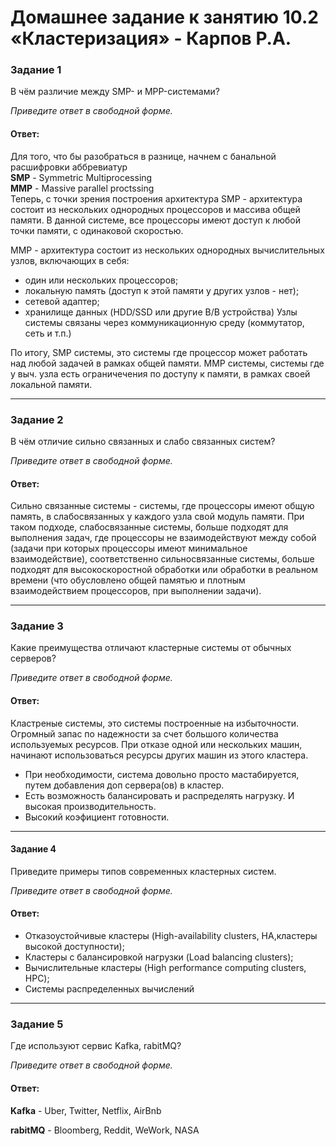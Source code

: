 # Домашнее задание к занятию 10.2 «Кластеризация» - Карпов Р.А.


### Задание 1

В чём различие между SMP- и MPP-системами?

*Приведите ответ в свободной форме.*

#### Ответ:  
Для того, что бы разобраться в разнице, начнем с банальной расшифровки аббревиатур  
**SMP** - Symmetric Multiprocessing   
**MMP** - Massive parallel proctssing   
Теперь, с точки зрения построения архитектура
SMP - архитектура состоит из нескольких однородных процессоров и массива общей памяти. В данной системе, все процессоры имеют доступ к любой точки памяти, с одинаковой скоростью. 

MMP - архитектура состоит из нескольких однородных вычислительных узлов, включающих в себя: 
  - один или нескольких процессоров;
  - локальную память (доступ к этой памяти у других узлов - нет);
  - сетевой адаптер;
  - хранилище данных (HDD/SSD или другие B/B устройства)
Узлы системы связаны через коммуникационную среду (коммутатор, сеть и т.п.) 

По итогу, SMP системы, это системы где процессор может работать над любой задачей в рамках общей памяти. MMP системы, системы где у выч. узла есть ограничечения по доступу к памяти, в рамках своей локальной памяти. 

---

### Задание 2

В чём отличие сильно связанных и слабо связанных систем?

*Приведите ответ в свободной форме.*

#### Ответ:  

Сильно связанные системы - системы, где процессоры имеют общую память, в слабосвязанных у каждого узла свой модуль памяти.
При таком подходе, слабосвязанные системы, больше подходят для выполнения задач, где процессоры не взаимодействуют между собой (задачи при которых процессоры имеют минимальное взаимодействие), соответственно сильносвязанные системы, больше подходят для высокоскоростной обработки или обработки в реальном времени (что обусловлено общей памятью и плотным взаимодействием процессоров, при выполнении задачи). 


---

### Задание 3

Какие преимущества отличают кластерные системы от обычных серверов?

*Приведите ответ в свободной форме.*

#### Ответ:  
Кластреные системы, это системы построенные на избыточности. Огромный запас по надежности за счет большого количества используемых ресурсов. При отказе одной или нескольких машин, начинают использоваться ресурсы других машин из этого кластера.  
- При необходимости, система довольно просто мастабируется, путем добавления доп сервера(ов) в кластер.  
- Есть возможность балансировать и распределять нагрузку. И высокая производительность.  
- Высокий коэфициент готовности.  

---

#### Задание 4

Приведите примеры типов современных кластерных систем.  

*Приведите ответ в свободной форме.*  

#### Ответ:  

- Отказоустойчивые кластеры (High-availability clusters, HA,кластеры высокой доступности);    
- Кластеры с балансировкой нагрузки (Load balancing clusters);    
- Вычислительные кластеры (High performance computing clusters, HPC);    
- Системы распределенных вычислений    

---

### Задание 5

Где используют сервис Kafka, rabitMQ?  

*Приведите ответ в свободной форме.*  

#### Ответ:  

**Kafka** - Uber, Twitter, Netflix, AirBnb  

**rabitMQ** - Bloomberg, Reddit, WeWork, NASA    
